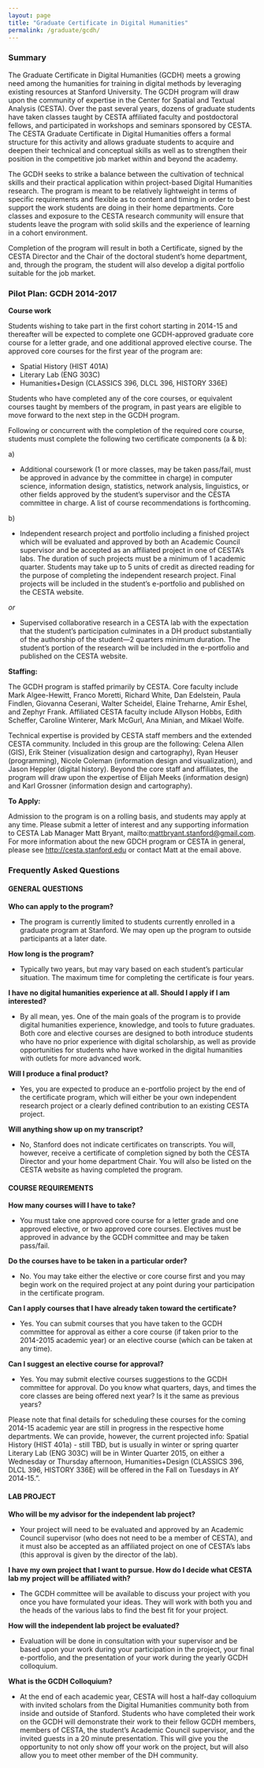 ```yaml
---
layout: page
title: "Graduate Certificate in Digital Humanities"
permalink: /graduate/gcdh/
---
```


### Summary

The Graduate Certificate in Digital Humanities (GCDH) meets a growing need among the humanities for training in digital methods by leveraging existing resources at Stanford University. The GCDH program will draw upon the community of expertise in the Center for Spatial and Textual Analysis (CESTA). Over the past several years, dozens of graduate students have taken classes taught by CESTA affiliated faculty and postdoctoral fellows, and participated in workshops and seminars sponsored by CESTA. The CESTA Graduate Certificate in Digital Humanities offers a formal structure for this activity and allows graduate students to acquire and deepen their technical and conceptual skills as well as to strengthen their position in the competitive job market within and beyond the academy.

The GCDH seeks to strike a balance between the cultivation of technical skills and their practical application within project-based Digital Humanities research. The program is meant to be relatively lightweight in terms of specific requirements and flexible as to content and timing in order to best support the work students are doing in their home departments. Core classes and exposure to the CESTA research community will ensure that students leave the program with solid skills and the experience of learning in a cohort environment.

Completion of the program will result in both a Certificate, signed by the CESTA Director and the Chair of the doctoral student’s home department, and, through the program, the student will also develop a digital portfolio suitable for the job market.

### Pilot Plan: GCDH 2014-2017

**Course work**

Students wishing to take part in the first cohort starting in 2014-15 and thereafter will be expected to complete one GCDH-approved graduate core course for a letter grade, and one additional approved elective course. The approved core courses for the first year of the program are:

- Spatial History (HIST 401A)
- Literary Lab (ENG 303C)
- Humanities+Design (CLASSICS 396, DLCL 396, HISTORY 336E)

Students who have completed any of the core courses, or equivalent courses taught by members of the program, in past years are eligible to move forward to the next step in the GCDH program.

Following or concurrent with the completion of the required core course, students must complete the following two certificate components (a & b):

a)

- Additional coursework (1 or more classes, may be taken pass/fail, must be approved in advance by the committee in charge) in computer science, information design, statistics, network analysis, linguistics, or other fields approved by the student’s supervisor and the CESTA committee in charge. A list of course recommendations is forthcoming.

b)

- Independent research project and portfolio including a finished project which will be evaluated and approved by both an Academic Council supervisor and be accepted as an affiliated project in one of CESTA’s labs. The duration of such projects must be a minimum of 1 academic quarter. Students may take up to 5 units of credit as directed reading for the purpose of completing the independent research project. Final projects will be included in the student’s e-portfolio and published on the CESTA website.

*or*

- Supervised collaborative research in a CESTA lab with the expectation that the student’s participation culminates in a DH product substantially of the authorship of the student—2 quarters minimum duration. The student’s portion of the research will be included in the e-portfolio and published on the CESTA website.

**Staffing:**

The GCDH program is staffed primarily by CESTA. Core faculty include Mark Algee-Hewitt, Franco Moretti, Richard White, Dan Edelstein, Paula Findlen, Giovanna Ceserani, Walter Scheidel, Elaine Treharne, Amir Eshel, and Zephyr Frank. Affiliated CESTA faculty include Allyson Hobbs, Edith Scheffer, Caroline Winterer, Mark McGurl, Ana Minian, and Mikael Wolfe.

Technical expertise is provided by CESTA staff members and the extended CESTA community. Included in this group are the following: Celena Allen (GIS), Erik Steiner (visualization design and cartography), Ryan Heuser (programming), Nicole Coleman (information design and visualization), and Jason Heppler (digital history). Beyond the core staff and affiliates, the program will draw upon the expertise of Elijah Meeks (information design) and Karl Grossner (information design and cartography).

**To Apply:**

Admission to the program is on a rolling basis, and students may apply at any time. Please submit a letter of interest and any supporting information to CESTA Lab Manager Matt Bryant, mailto:mattbryant.stanford@gmail.com. For more information about the new GDCH program or CESTA in general, please see http://cesta.stanford.edu or contact Matt at the email above.

### Frequently Asked Questions

#### GENERAL QUESTIONS

**Who can apply to the program?**

- The program is currently limited to students currently enrolled in a graduate program at Stanford. We may open up the program to outside participants at a later date.

**How long is the program?**

- Typically two years, but may vary based on each student’s particular situation. The maximum time for completing the certificate is four years.

**I have no digital humanities experience at all. Should I apply if I am interested?**

- By all mean, yes. One of the main goals of the program is to provide digital humanities experience, knowledge, and tools to future graduates. Both core and elective courses are designed to both introduce students who have no prior experience with digital scholarship, as well as provide opportunities for students who have worked in the digital humanities with outlets for more advanced work.

**Will I produce a final product?**

- Yes, you are expected to produce an e-portfolio project by the end of the certificate program, which will either be your own independent research project or a clearly defined contribution to an existing CESTA project.

**Will anything show up on my transcript?**

- No, Stanford does not indicate certificates on transcripts. You will, however, receive a certificate of completion signed by both the CESTA Director and your home department Chair. You will also be listed on the CESTA website as having completed the program.

#### COURSE REQUIREMENTS

**How many courses will I have to take?**

- You must take one approved core course for a letter grade and one approved elective, or two approved core courses. Electives must be approved in advance by the GCDH committee and may be taken pass/fail.

**Do the courses have to be taken in a particular order?**

- No. You may take either the elective or core course first and you may begin work on the required project at any point during your participation in the certificate program.

**Can I apply courses that I have already taken toward the certificate?**

- Yes. You can submit courses that you have taken to the GCDH committee for approval as either a core course (if taken prior to the 2014-2015 academic year) or an elective course (which can be taken at any time).

**Can I suggest an elective course for approval?**

- Yes. You may submit elective courses suggestions to the GCDH committee for approval.
Do you know what quarters, days, and times the core classes are being offered next year? Is it the same as previous years?

Please note that final details for scheduling these courses for the coming 2014-15 academic year are still in progress in the respective home departments. We can provide, however, the current projected info: Spatial History (HIST 401a) - still TBD, but is usually in winter or spring quarter Literary Lab (ENG 303C) will be in Winter Quarter 2015, on either a Wednesday or Thursday afternoon, Humanities+Design (CLASSICS 396, DLCL 396, HISTORY 336E) will be offered in the Fall on Tuesdays in AY 2014-15.”.

#### LAB PROJECT

**Who will be my advisor for the independent lab project?**

- Your project will need to be evaluated and approved by an Academic Council supervisor (who does not need to be a member of CESTA), and it must also be accepted as an affiliated project on one of CESTA’s labs (this approval is given by the director of the lab).

**I have my own project that I want to pursue. How do I decide what CESTA lab my project will be affiliated with?**

- The GCDH committee will be available to discuss your project with you once you have formulated your ideas. They will work with both you and the heads of the various labs to find the best fit for your project.

**How will the independent lab project be evaluated?**

- Evaluation will be done in consultation with your supervisor and be based upon your work during your participation in the project, your final e-portfolio, and the presentation of your work during the yearly GCDH colloquium.

**What is the GCDH Colloquium?**

- At the end of each academic year, CESTA will host a half-day colloquium with invited scholars from the Digital Humanities community both from inside and outside of Stanford. Students who have completed their work on the GCDH will demonstrate their work to their fellow GCDH members, members of CESTA, the student’s Academic Council supervisor, and the invited guests in a 20 minute presentation. This will give you the opportunity to not only show off your work on the project, but will also allow you to meet other member of the DH community.
